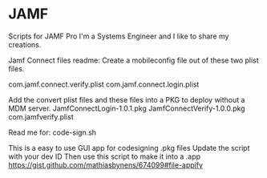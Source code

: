 # JAMF
Scripts for JAMF Pro
I'm a Systems Engineer and I like to share my creations.


Jamf Connect files readme:
Create a mobileconfig file out of these two plist files.

com.jamf.connect.verify.plist
com.jamf.connect.login.plist

Add the convert plist files and these files into a PKG to deploy without a MDM server.
JamfConnectLogin-1.0.1.pkg
JamfConnectVerify-1.0.0.pkg
com.jamfverify.plist


Read me for:
code-sign.sh

This is a easy to use GUI app for codesigning .pkg files
Update the script with your dev ID
Then use this script to make it into a .app
https://gist.github.com/mathiasbynens/674099#file-appify


